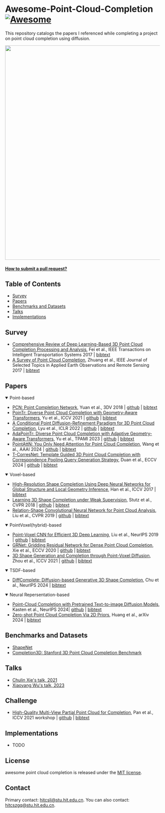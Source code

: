 # Awesome-Point-Cloud-Completion [![Awesome](https://cdn.rawgit.com/sindresorhus/awesome/d7305f38d29fed78fa85652e3a63e154dd8e8829/media/badge.svg)](https://github.com/sindresorhus/awesome)
This repository catalogs the papers I referenced while completing a project on point cloud completion using diffusion.

<img src="./assets/teaser.gif" width="696px">

#### [How to submit a pull request?](https://github.com/hitcslj/awesome-robust-depth-estimation/blob/main/how-to-PR.md)


## Table of Contents

- [Survey](#survey) 
- [Papers](#papers)
- [Benchmarks and Datasets](#Benchmarks-and-Datasets)
- [Talks](#talks)
- [Implementations](#implementations)

## Survey

- [Comprehensive Review of Deep Learning-Based 3D Point Cloud Completion Processing and Analysis](https://arxiv.org/abs/2203.03311), Fei et al., IEEE Transactions on Intelligent Transportation Systems 2017 | [bibtext](./citations/pc_survey1.txt) 
- [A Survey of Point Cloud Completion](https://ieeexplore.ieee.org/document/10433645), Zhuang et al., IEEE Journal of Selected Topics in Applied Earth Observations and Remote Sensing 2017 | [bibtext](./citations/pc_survey2.txt) 


## Papers
<details open>
<summary>Point-based</summary>

- [PCN: Point Completion Network](https://arxiv.org/abs/1808.00671), Yuan et al., 3DV 2018 | [github](https://github.com/wentaoyuan/pcn) | [bibtext](./citations/pcn.txt) 
- [PoinTr: Diverse Point Cloud Completion with Geometry-Aware Transformers](https://arxiv.org/abs/2108.08839), Yu et al., ICCV 2021 | [github](https://github.com/yuxumin/PoinTr) | [bibtext](./citations/pointr.txt) 
- [A Conditional Point Diffusion-Refinement Paradigm for 3D Point Cloud Completion](https://arxiv.org/abs/2112.03530), Lyu et al., ICLR 2022 | [github](https://github.com/ZhaoyangLyu/Point_Diffusion_Refinement) | [bibtext](./citations/PDR.txt) 
- [AdaPoinTr: Diverse Point Cloud Completion with Adaptive Geometry-Aware Transformers](https://arxiv.org/abs/2301.04545), Yu et al., TPAMI 2023 | [github](https://github.com/yuxumin/PoinTr) | [bibtext](./citations/AdaPoinTr.txt)
- [PointAttN: You Only Need Attention for Point Cloud Completion](https://ojs.aaai.org/index.php/AAAI/article/view/28356), Wang et al., AAAI 2024 | [github](https://github.com/ohhhyeahhh/PointAttN) | [bibtext](./citations/pointAttn.txt)
- [T-CorresNet: Template Guided 3D Point Cloud Completion with Correspondence Pooling Query Generation Strategy](https://arxiv.org/abs/2407.05008v1), Duan et al., ECCV 2024 | [github](https://github.com/df-boy/T-CorresNet) | [bibtext](./citations/corresnet.txt)

</details>


<details open>
<summary>Voxel-based</summary>

- [High-Resolution Shape Completion Using Deep Neural Networks for Global Structure and Local Geometry Inference](https://arxiv.org/abs/1709.07599), Han et al., ICCV 2017 | [bibtext](./citations/pcn.txt) 
- [Learning 3D Shape Completion under Weak Supervision](https://arxiv.org/abs/1805.07290), Stutz et al., CVPR 2018 | [github](https://github.com/davidstutz/cvpr2018-shape-completion) | [bibtext](./citations/scweak.txt) 
- [Relation-Shape Convolutional Neural Network for Point Cloud Analysis](https://arxiv.org/abs/1904.07601), Liu et al., CVPR 2019 | [github](https://github.com/Yochengliu/Relation-Shape-CNN) | [bibtext](./citations/rscnn.txt) 

</details>

<details open>
<summary>PointVoxel(hybrid)-based</summary>

- [Point-Voxel CNN for Efficient 3D Deep Learning](https://arxiv.org/abs/1907.03739), Liu et al., NeurIPS 2019 | [github](https://github.com/mit-han-lab/pvcnn) | [bibtext](./citations/pvcnn.txt)
- [GRNet: Gridding Residual Network for Dense Point Cloud Completion](https://arxiv.org/abs/2006.03761), Xie et al., ECCV 2020 | [github](https://github.com/hzxie/GRNet) | [bibtext](./citations/grnet.txt)
- [3D Shape Generation and Completion through Point-Voxel Diffusion](https://arxiv.org/abs/2104.03670), Zhou et al., ICCV 2021 | [github](https://github.com/alexzhou907/PVD) | [bibtext](./citations/pvd.txt)

</details>

 

<details open>
<summary>TSDF-based</summary>

- [DiffComplete: Diffusion-based Generative 3D Shape Completion](https://arxiv.org/abs/2306.16329), Chu et al., NeurIPS 2024 | [bibtext](./citations/diffcomplete.txt) 

</details>

<details open>
<summary>Neural Repersentation-based</summary>

- [Point-Cloud Completion with Pretrained Text-to-image Diffusion Models](https://arxiv.org/abs/2306.10533), Kasten et al., NeurIPS 2024| [github](https://github.com/NVlabs/sds-complete) | [bibtext](./citations/sds-complete.txt) 
- [Zero-shot Point Cloud Completion Via 2D Priors](https://arxiv.org/abs/2404.06814), Huang et al., arXiv 2024 | [bibtext](./citations/zeropc.txt) 

</details>

## Benchmarks and Datasets
- [ShapeNet](https://shapenet.org/) 
- [Completion3D: Stanford 3D Point Cloud Completion Benchmark](https://completion3d.stanford.edu/)

## Talks
- [Chulin Xie's talk, 2021](https://www.bilibili.com/video/BV1mh411K7Z4/?spm_id_from=333.337.search-card.all.click&vd_source=0fb3bb9416e8fa252211d77e6b01b9d0)
- [Xiaoyang Wu's talk, 2023](https://www.bilibili.com/video/BV1Az42187t9/?spm_id_from=333.337.search-card.all.click&vd_source=0fb3bb9416e8fa252211d77e6b01b9d0)

## Challenge
- [High-Quality Multi-View Partial Point Cloud for Completion](https://mvp-dataset.github.io/MVP/Completion.html), Pan et al., ICCV 2021 workshop | [github](https://github.com/paul007pl/MVP_Benchmark) | [bibtext](./citations/mvp-bench.txt) 


## Implementations
- TODO


## License 
awesome point cloud completion is released under the [MIT license](./LICENSE).

## Contact
Primary contact: hitcslj@stu.hit.edu.cn. You can also contact: hitcszgq@stu.hit.edu.cn.



